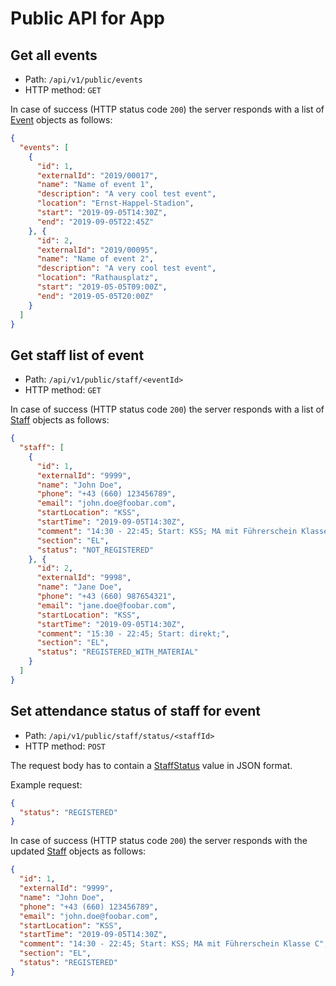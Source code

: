 # Public API for App

## Get all events

* Path: `/api/v1/public/events`
* HTTP method: `GET`

In case of success (HTTP status code `200`) the server responds with a list of
[Event](../types.md#data-type-event) objects as follows:

```json
{
  "events": [
    {
      "id": 1,
      "externalId": "2019/00017",
      "name": "Name of event 1",
      "description": "A very cool test event",
      "location": "Ernst-Happel-Stadion",
      "start": "2019-09-05T14:30Z",
      "end": "2019-09-05T22:45Z"
    }, {
      "id": 2,
      "externalId": "2019/00095",
      "name": "Name of event 2",
      "description": "A very cool test event",
      "location": "Rathausplatz",
      "start": "2019-05-05T09:00Z",
      "end": "2019-05-05T20:00Z"
    }
  ]
}
```

## Get staff list of event

* Path: `/api/v1/public/staff/<eventId>`
* HTTP method: `GET`

In case of success (HTTP status code `200`) the server responds with a list of
[Staff](../types.md#data-type-staff) objects as follows:

```json
{
  "staff": [
    {
      "id": 1,
      "externalId": "9999",
      "name": "John Doe",
      "phone": "+43 (660) 123456789",
      "email": "john.doe@foobar.com",
      "startLocation": "KSS",
      "startTime": "2019-09-05T14:30Z",
      "comment": "14:30 - 22:45; Start: KSS; MA mit Führerschein Klasse C",
      "section": "EL",
      "status": "NOT_REGISTERED"
    }, {
      "id": 2,
      "externalId": "9998",
      "name": "Jane Doe",
      "phone": "+43 (660) 987654321",
      "email": "jane.doe@foobar.com",
      "startLocation": "KSS",
      "startTime": "2019-09-05T14:30Z",
      "comment": "15:30 - 22:45; Start: direkt;",
      "section": "EL",
      "status": "REGISTERED_WITH_MATERIAL"
    }
  ]
}
```

## Set attendance status of staff for event

* Path: `/api/v1/public/staff/status/<staffId>`
* HTTP method: `POST`

The request body has to contain a [StaffStatus](../types.md#enum-staffstatus) value in JSON format.

Example request:

```json
{
  "status": "REGISTERED"
}
```

In case of success (HTTP status code `200`) the server responds with the updated
[Staff](../types.md#data-type-staff) objects as follows:

```json
{
  "id": 1,
  "externalId": "9999",
  "name": "John Doe",
  "phone": "+43 (660) 123456789",
  "email": "john.doe@foobar.com",
  "startLocation": "KSS",
  "startTime": "2019-09-05T14:30Z",
  "comment": "14:30 - 22:45; Start: KSS; MA mit Führerschein Klasse C",
  "section": "EL",
  "status": "REGISTERED"
}
```